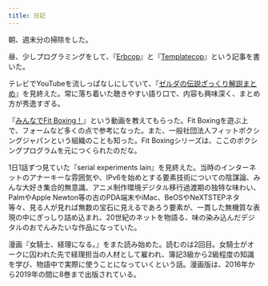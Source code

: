 ```yaml
---
title: 日記
---
```


朝、週末分の掃除をした。

昼、少しプログラミングをして、『[Erbcop](/articles/2022-01-15-erbcop)』と『[Templatecop](/articles/2022-01-15-templatecop)』という記事を書いた。

テレビでYouTubeを流しっぱなしにしていて、『[ゼルダの伝説ざっくり解説まとめ](https://www.youtube.com/watch?v=YMNOtGar_Jo)』を見終えた。常に落ち着いた聴きやすい語り口で、内容も興味深く、まとめ方が秀逸すぎる。

『[みんなでFit Boxing！](https://www.youtube.com/watch?v=xfCR-dTfHmw)』という動画を教えてもらった。Fit Boxingを遊ぶ上で、フォームなど多くの点で参考になった。また、一般社団法人フィットボクシングジャパンという組織のことも知った。Fit Boxingシリーズは、ここのボクシングプログラムを元につくられたのだな。

1日1話ずつ見ていた『serial experiments lain』を見終えた。当時のインターネットのアナーキーな雰囲気や、IPv6を始めとする要素技術についての陰謀論、みんな大好き集合的無意識、アニメ制作環境デジタル移行過渡期の独特な味わい、PalmやApple Newton等の古のPDA端末やiMac、BeOSやNeXTSTEPネタ等々、見る人が見れば無数の宝石に見えるであろう要素が、一貫した無機質な表現の中にぎっしり詰め込まれ、20世紀のネットを物語る、味の染み込んだデジタルのおでんみたいな作品になっていた。

漫画『女騎士、経理になる。』をまた読み始めた。読むのは2回目。女騎士がオークに囚われた先で経理担当の人材として雇われ、簿記3級から2級程度の知識を学び、物語中で実際に使うことになっていくという話。漫画版は、2016年から2019年の間に8巻まで出版されている。
